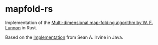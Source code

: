 # mapfold-rs
Implementation of the [Multi-dimensional map-folding algorithm by W. F. Lunnon](https://doi.org/10.1093/comjnl/14.1.75) in Rust.

Based on the [Implementation](https://oeis.org/A001415) from Sean A. Irvine in Java.
